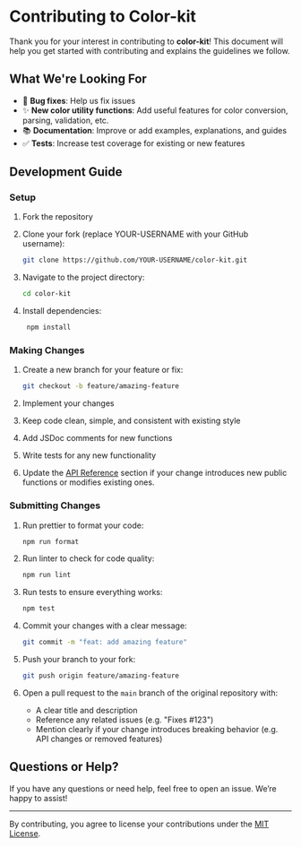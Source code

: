 # Contributing to Color-kit

Thank you for your interest in contributing to **color-kit**! This document will help you get started with contributing and explains the guidelines we follow.

## What We're Looking For

- 🐛 **Bug fixes**: Help us fix issues
- ✨ **New color utility functions**: Add useful features for color conversion, parsing, validation, etc.
- 📚 **Documentation**: Improve or add examples, explanations, and guides
- ✅ **Tests**: Increase test coverage for existing or new features

## Development Guide

### Setup

1. Fork the repository
2. Clone your fork (replace YOUR-USERNAME with your GitHub username):

   ```bash
   git clone https://github.com/YOUR-USERNAME/color-kit.git
   ```

3. Navigate to the project directory:
   ```bash
   cd color-kit
   ```
4. Install dependencies:

   ```bash
    npm install
   ```

### Making Changes

1. Create a new branch for your feature or fix:

   ```bash
   git checkout -b feature/amazing-feature
   ```

2. Implement your changes

3. Keep code clean, simple, and consistent with existing style

4. Add JSDoc comments for new functions

5. Write tests for any new functionality

6. Update the [API Reference](README.md) section if your change introduces new public functions or modifies existing ones.

### Submitting Changes

1. Run prettier to format your code:

   ```bash
   npm run format
   ```

2. Run linter to check for code quality:

   ```bash
   npm run lint
   ```

3. Run tests to ensure everything works:

   ```bash
   npm test
   ```

4. Commit your changes with a clear message:

   ```bash
   git commit -m "feat: add amazing feature"
   ```

5. Push your branch to your fork:

   ```bash
   git push origin feature/amazing-feature
   ```

6. Open a pull request to the `main` branch of the original repository with:
   - A clear title and description
   - Reference any related issues (e.g. "Fixes #123")
   - Mention clearly if your change introduces breaking behavior (e.g. API changes or removed features)

## Questions or Help?

If you have any questions or need help, feel free to open an issue. We’re happy to assist!

---

By contributing, you agree to license your contributions under the [MIT License](LICENSE).

